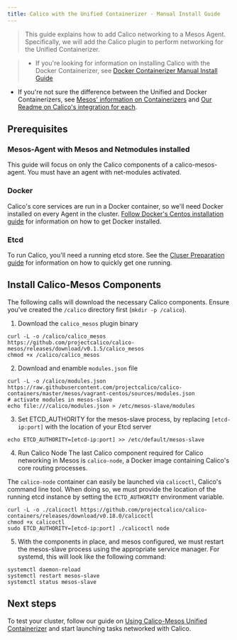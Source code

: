```yaml
---
title: Calico with the Unified Containerizer - Manual Install Guide
---
```


> This guide explains how to add Calico networking to a Mesos Agent.
Specifically, we will add the Calico plugin to perform networking
for the Unified Containerizer.

>- If you're looking for information on installing Calico with the Docker Containerizer, see [Docker Containerizer Manual Install Guide](ManualInstallCalicoDockerContainerizer)
- If you're not sure the difference between the Unified and Docker Containerizers, see  [Mesos' information on Containerizers](http://mesos.apache.org/documentation/latest/containerizer/) and [Our Readme on Calico's integration for each](index).


## Prerequisites

### Mesos-Agent with Mesos and Netmodules installed
This guide will focus on only the Calico components of a
calico-mesos-agent. You must have an agent with net-modules
activated.

### Docker
Calico's core services are run in a Docker container, so we'll need
Docker installed on every Agent in the cluster.
[Follow Docker's Centos installation guide](https://docs.docker.com/engine/installation/centos/)
for information on how to get Docker installed.

### Etcd
To run Calico, you'll need a running etcd store.
See the [Cluser Preparation guide](MesosClusterPreparation#etcd)
for information on how to quickly get one running.

## Install Calico-Mesos Components
The following calls will download the necessary Calico components.
Ensure you've created the `/calico` directory first (`mkdir -p /calico`).

1. Download the `calico_mesos` plugin binary

```shell
curl -L -o /calico/calico_mesos https://github.com/projectcalico/calico-mesos/releases/download/v0.1.5/calico_mesos
chmod +x /calico/calico_mesos
```

2. Download and enamble `modules.json` file

```shell
curl -L -o /calico/modules.json https://raw.githubusercontent.com/projectcalico/calico-containers/master/mesos/vagrant-centos/sources/modules.json
# activate modules in mesos-slave
echo file:///calico/modules.json > /etc/mesos-slave/modules
```

3. Set ETCD_AUTHORITY for the mesos-slave process, by replacing
`[etcd-ip:port]` with the location of your Etcd server

```shell
echo ETCD_AUTHORITY=[etcd-ip:port] >> /etc/default/mesos-slave
```

4. Run Calico Node
The last Calico component required for Calico networking
in Mesos is `calico-node`, a Docker image containing
Calico's core routing processes.

The `calico-node` container can easily be launched via
`calicoctl`, Calico's command line tool. When doing so,
we must provide the location of the running etcd instance
by setting the `ECTD_AUTHORITY` environment variable.

```shell
curl -L -o ./calicoctl https://github.com/projectcalico/calico-containers/releases/download/v0.18.0/calicoctl
chmod +x calicoctl
sudo ETCD_AUTHORITY=[etcd-ip:port] ./calicoctl node
```

5. With the components in place, and mesos configured,
we must restart the mesos-slave process using the appropriate
service manager. For systemd, this will look like the
following command:

```shell
systemctl daemon-reload
systemctl restart mesos-slave
systemctl status mesos-slave
```

## Next steps
To test your cluster, follow our guide on [Using Calico-Mesos Unified Containerizer](UsageGuideUnifiedContainerizer) and start launching
tasks networked with Calico.
